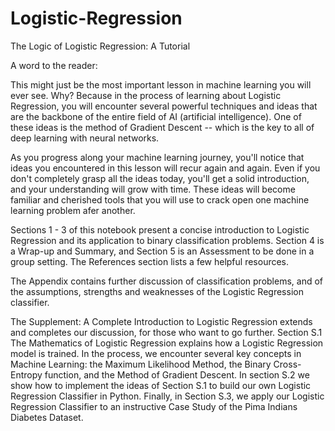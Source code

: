 # Logistic-Regression
The Logic of Logistic Regression: A Tutorial

A word to the reader:

This might just be the most important lesson in machine learning you will ever see. Why? Because in the process of learning about Logistic Regression, you will encounter several powerful techniques and ideas that are the backbone of the entire field of AI (artificial intelligence). One of these ideas is the method of Gradient Descent -- which is the key to all of deep learning with neural networks.

As you progress along your machine learning journey, you'll notice that ideas you encountered in this lesson will recur again and again. Even if you don't completely grasp all the ideas today, you'll get a solid introduction, and your understanding will grow with time. These ideas will become familiar and cherished tools that you will use to crack open one machine learning problem afer another.

Sections 1 - 3 of this notebook present a concise introduction to Logistic Regression and its application to binary classification problems. Section 4 is a Wrap-up and Summary, and Section 5 is an Assessment to be done in a group setting. The References section lists a few helpful resources.

The Appendix contains further discussion of classification problems, and of the assumptions, strengths and weaknesses of the Logistic Regression classifier.

The Supplement: A Complete Introduction to Logistic Regression extends and completes our discussion, for those who want to go further. Section S.1 The Mathematics of Logistic Regression explains how a Logistic Regression model is trained. In the process, we encounter several key concepts in Machine Learning: the Maximum Likelihood Method, the Binary Cross-Entropy function, and the Method of Gradient Descent. In section S.2 we show how to implement the ideas of Section S.1 to build our own Logistic Regression Classifier in Python. Finally, in Section S.3, we apply our Logistic Regression Classifier to an instructive Case Study of the Pima Indians Diabetes Dataset.

